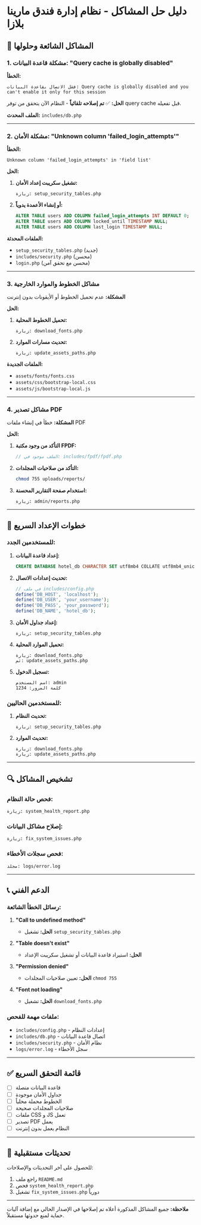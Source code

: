 # دليل حل المشاكل - نظام إدارة فندق مارينا بلازا

## 🔧 المشاكل الشائعة وحلولها

### 1. مشكلة قاعدة البيانات: "Query cache is globally disabled"

**الخطأ:**
```
فشل الاتصال بقاعدة البيانات: Query cache is globally disabled and you can't enable it only for this session
```

**الحل:**
✅ **تم إصلاحه تلقائياً** - النظام الآن يتحقق من توفر query cache قبل تفعيله.

**الملف المحدث:** `includes/db.php`

---

### 2. مشكلة الأمان: "Unknown column 'failed_login_attempts'"

**الخطأ:**
```
Unknown column 'failed_login_attempts' in 'field list'
```

**الحل:**
1. **تشغيل سكريبت إعداد الأمان:**
   ```
   زيارة: setup_security_tables.php
   ```

2. **أو إنشاء الأعمدة يدوياً:**
   ```sql
   ALTER TABLE users ADD COLUMN failed_login_attempts INT DEFAULT 0;
   ALTER TABLE users ADD COLUMN locked_until TIMESTAMP NULL;
   ALTER TABLE users ADD COLUMN last_login TIMESTAMP NULL;
   ```

**الملفات المحدثة:**
- `setup_security_tables.php` (جديد)
- `includes/security.php` (محسن)
- `login.php` (محسن مع تحقق آمن)

---

### 3. مشاكل الخطوط والموارد الخارجية

**المشكلة:** عدم تحميل الخطوط أو الأيقونات بدون إنترنت

**الحل:**
1. **تحميل الخطوط المحلية:**
   ```
   زيارة: download_fonts.php
   ```

2. **تحديث مسارات الموارد:**
   ```
   زيارة: update_assets_paths.php
   ```

**الملفات الجديدة:**
- `assets/fonts/fonts.css`
- `assets/css/bootstrap-local.css`
- `assets/js/bootstrap-local.js`

---

### 4. مشاكل تصدير PDF

**المشكلة:** خطأ في إنشاء ملفات PDF

**الحل:**
1. **التأكد من وجود مكتبة FPDF:**
   ```php
   // الملف موجود في: includes/fpdf/fpdf.php
   ```

2. **التأكد من صلاحيات المجلدات:**
   ```bash
   chmod 755 uploads/reports/
   ```

3. **استخدام صفحة التقارير المحسنة:**
   ```
   زيارة: admin/reports.php
   ```

---

## 🚀 خطوات الإعداد السريع

### للمستخدمين الجدد:

1. **إعداد قاعدة البيانات:**
   ```sql
   CREATE DATABASE hotel_db CHARACTER SET utf8mb4 COLLATE utf8mb4_unicode_ci;
   ```

2. **تحديث إعدادات الاتصال:**
   ```php
   // في ملف includes/config.php
   define('DB_HOST', 'localhost');
   define('DB_USER', 'your_username');
   define('DB_PASS', 'your_password');
   define('DB_NAME', 'hotel_db');
   ```

3. **إعداد جداول الأمان:**
   ```
   زيارة: setup_security_tables.php
   ```

4. **تحميل الموارد المحلية:**
   ```
   زيارة: download_fonts.php
   ثم: update_assets_paths.php
   ```

5. **تسجيل الدخول:**
   ```
   اسم المستخدم: admin
   كلمة المرور: 1234
   ```

### للمستخدمين الحاليين:

1. **تحديث النظام:**
   ```
   زيارة: setup_security_tables.php
   ```

2. **تحديث الموارد:**
   ```
   زيارة: download_fonts.php
   زيارة: update_assets_paths.php
   ```

---

## 🔍 تشخيص المشاكل

### فحص حالة النظام:
```
زيارة: system_health_report.php
```

### إصلاح مشاكل البيانات:
```
زيارة: fix_system_issues.php
```

### فحص سجلات الأخطاء:
```
مجلد: logs/error.log
```

---

## 📞 الدعم الفني

### رسائل الخطأ الشائعة:

1. **"Call to undefined method"**
   - **الحل:** تشغيل `setup_security_tables.php`

2. **"Table doesn't exist"**
   - **الحل:** استيراد قاعدة البيانات أو تشغيل سكريبت الإعداد

3. **"Permission denied"**
   - **الحل:** تعيين صلاحيات المجلدات `chmod 755`

4. **"Font not loading"**
   - **الحل:** تشغيل `download_fonts.php`

### ملفات مهمة للفحص:

- `includes/config.php` - إعدادات النظام
- `includes/db.php` - اتصال قاعدة البيانات
- `includes/security.php` - نظام الأمان
- `logs/error.log` - سجل الأخطاء

---

## ✅ قائمة التحقق السريع

- [ ] قاعدة البيانات متصلة
- [ ] جداول الأمان موجودة
- [ ] الخطوط محملة محلياً
- [ ] صلاحيات المجلدات صحيحة
- [ ] ملفات CSS و JS تعمل
- [ ] تصدير PDF يعمل
- [ ] النظام يعمل بدون إنترنت

---

## 🔄 تحديثات مستقبلية

للحصول على آخر التحديثات والإصلاحات:

1. راجع ملف `README.md`
2. فحص `system_health_report.php`
3. تشغيل `fix_system_issues.php` دورياً

---

**ملاحظة:** جميع المشاكل المذكورة أعلاه تم إصلاحها في الإصدار الحالي مع إضافة آليات حماية لمنع حدوثها مستقبلاً.
